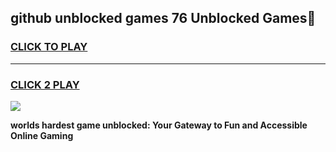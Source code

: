 
## github unblocked games 76 Unblocked Games👋
<h3>
<a href="https://premium.freeplayer.one?title=github_unblocked_games_76&ref=16F">CLICK TO PLAY</a></h3>
<hr>

<h3>
<a href="https://premium.freeplayer.one?title=github_unblocked_games_76&ref=16F">CLICK 2 PLAY</a>
  
</h3>

<a href="https://premium.freeplayer.one?title=github_unblocked_games_76&ref=16F/"><img src="https://clearcache.store/games.png"></a>


**worlds hardest game unblocked: Your Gateway to Fun and Accessible Online Gaming**
